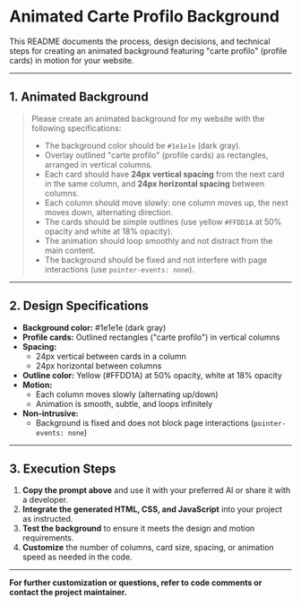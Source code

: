 # Animated Carte Profilo Background

This README documents the process, design decisions, and technical steps for creating an animated background featuring "carte profilo" (profile cards) in motion for your website.

---

## 1. Animated Background

> Please create an animated background for my website with the following specifications:
> - The background color should be `#1e1e1e` (dark gray).
> - Overlay outlined "carte profilo" (profile cards) as rectangles, arranged in vertical columns.
> - Each card should have **24px vertical spacing** from the next card in the same column, and **24px horizontal spacing** between columns.
> - Each column should move slowly: one column moves up, the next moves down, alternating direction.
> - The cards should be simple outlines (use yellow `#FFDD1A` at 50% opacity and white at 18% opacity).
> - The animation should loop smoothly and not distract from the main content.
> - The background should be fixed and not interfere with page interactions (use `pointer-events: none`).


---

## 2. Design Specifications
- **Background color:** #1e1e1e (dark gray)
- **Profile cards:** Outlined rectangles ("carte profilo") in vertical columns
- **Spacing:**
  - 24px vertical between cards in a column
  - 24px horizontal between columns
- **Outline color:** Yellow (#FFDD1A) at 50% opacity, white at 18% opacity
- **Motion:**
  - Each column moves slowly (alternating up/down)
  - Animation is smooth, subtle, and loops infinitely
- **Non-intrusive:**
  - Background is fixed and does not block page interactions (`pointer-events: none`)

---

## 3. Execution Steps
1. **Copy the prompt above** and use it with your preferred AI or share it with a developer.
2. **Integrate the generated HTML, CSS, and JavaScript** into your project as instructed.
3. **Test the background** to ensure it meets the design and motion requirements.
4. **Customize** the number of columns, card size, spacing, or animation speed as needed in the code.

---

**For further customization or questions, refer to code comments or contact the project maintainer.** 